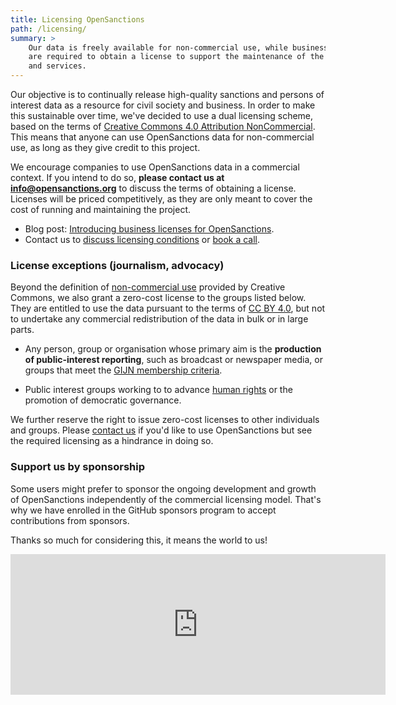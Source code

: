 ```yaml
---
title: Licensing OpenSanctions
path: /licensing/
summary: >
    Our data is freely available for non-commercial use, while business re-users
    are required to obtain a license to support the maintenance of the database
    and services.
---
```


Our objective is to continually release high-quality sanctions and persons of interest data as a resource for civil society and business. In order to make this sustainable over time, we've decided to use a dual licensing scheme, based on the terms of [Creative Commons 4.0 Attribution NonCommercial](https://creativecommons.org/licenses/by-nc/4.0/). This means that anyone can use OpenSanctions data for non-commercial use, as long as they give credit to this project.

We encourage companies to use OpenSanctions data in a commercial context. If you intend to do so, **please contact us at [info@opensanctions.org](/contact/)** to discuss the terms of obtaining a license. Licenses will be priced competitively, as they are only meant to cover the cost of running and maintaining the project.

* Blog post: [Introducing business licenses for OpenSanctions](https://www.opensanctions.org/articles/2021-12-10-sustainability/).
* Contact us to [discuss licensing conditions](/contact/) or [book a call](https://calendly.com/flindenberg/30min).

### License exceptions (journalism, advocacy)

Beyond the definition of [non-commercial use](https://creativecommons.org/faq/#does-my-use-violate-the-noncommercial-clause-of-the-licenses) provided by Creative Commons, we also grant a zero-cost license to the groups listed below. They are entitled to use the data pursuant to the terms of [CC BY 4.0](https://creativecommons.org/licenses/by-nc/4.0/), but not to undertake any commercial redistribution of the data in bulk or in large parts.

* Any person, group or organisation whose primary aim is the **production of public-interest reporting**, such as broadcast or newspaper media, or groups that meet the [GIJN membership criteria](https://gijn.org/membership-in-gijn/).

* Public interest groups working to to advance [human rights](https://www.un.org/en/about-us/universal-declaration-of-human-rights) or the promotion of democratic governance. 

We further reserve the right to issue zero-cost licenses to other individuals and groups. Please [contact us](/contact/) if you'd like to use OpenSanctions but see the required licensing as a hindrance in doing so.

### <a id="sponsor"></a> Support us by sponsorship

Some users might prefer to sponsor the ongoing development and growth of OpenSanctions independently of the commercial licensing model. That's why we have enrolled in the GitHub sponsors program to accept contributions from sponsors.

Thanks so much for considering this, it means the world to us!

<iframe src="https://github.com/sponsors/pudo/card" title="Sponsor pudo" height="225" width="600" style="border: 0;"></iframe>